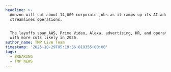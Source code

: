 ```yaml
---
headline: >-
  Amazon will cut about 14,000 corporate jobs as it ramps up its AI adoption and
  streamlines operations.


  The layoffs span AWS, Prime Video, Alexa, advertising, HR, and operations,
  with more cuts likely in 2026.
author_name: TMP Live Team
timestamp: '2025-10-29T05:19:36.818355+00:00'
tags:
  - BREAKING
  - TMP NEWS
---
```


